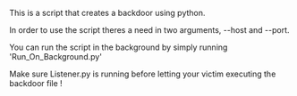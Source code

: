 This is a script that creates a backdoor using python.

In order to use the script theres a need in two arguments, --host and --port.<br/>

You can run the script in the background by simply running 'Run_On_Background.py'

Make sure Listener.py is running before letting your victim executing the backdoor file !

